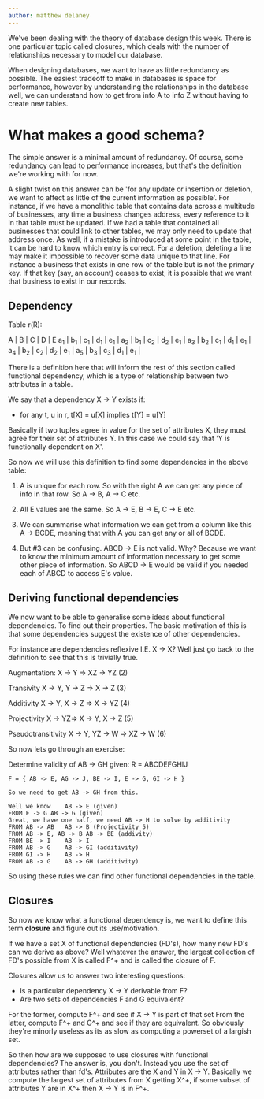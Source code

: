 ```yaml
---
author: matthew delaney
---
```


We've been dealing with the theory of database design this week. There is one particular topic called closures, which deals with the number of relationships necessary to model our database.

When designing databases, we want to have as little redundancy as possible. The easiest tradeoff to make in databases is space for performance, however by understanding the relationships in the database well, we can understand how to get from info A to info Z without having to create new tables.

# What makes a good schema?

The simple answer is a minimal amount of redundancy. Of course, some redundancy can lead to performance increases, but that's the definition we're working with for now. 

A slight twist on this answer can be 'for any update or insertion or deletion, we want to affect as little of the current information as possible'. For instance, if we have a monolithic table that contains data across a multitude of businesses, any time a business changes address, every reference to it in that table must be updated. If we had a table that contained all businesses that could link to other tables, we may only need to update that address once. As well, if a mistake is introduced at some point in the table, it can be hard to know which entry is correct. For a deletion, deleting a line may make it impossible to recover some data unique to that line. For instance a business that exists in one row of the table but is not the primary key. If that key (say, an account) ceases to exist, it is possible that we want that business to exist in our records.

## Dependency

Table r(R):

A  |  B  |  C  |  D  |  E 
a<sub>1</sub>  |  b<sub>1</sub>  |  c<sub>1</sub>  |  d<sub>1</sub>  |  e<sub>1</sub>  | 
a<sub>2</sub>  |  b<sub>1</sub>  |  c<sub>2</sub>  |  d<sub>2</sub>  |  e<sub>1</sub>  |
a<sub>3</sub>  |  b<sub>2</sub>  |  c<sub>1</sub>  |  d<sub>1</sub>  |  e<sub>1</sub>  |
a<sub>4</sub>  |  b<sub>2</sub>  |  c<sub>2</sub>  |  d<sub>2</sub>  |  e<sub>1</sub>  |
a<sub>5</sub>  |  b<sub>3</sub>  |  c<sub>3</sub>  |  d<sub>1</sub>  |  e<sub>1</sub>  |

There is a definition here that will inform the rest of this section called functional dependency, which is a type of relationship between two attributes in a table.

We say that a dependency X  ->  Y exists if:

* for any t, u in r, t[X] = u[X] implies t[Y] = u[Y]

Basically if two tuples agree in value for the set of attributes X, they must agree for their set of attributes Y. In this case we could say that 'Y is functionally dependent on X'.

So now we will use this definition to find some dependencies in the above table:

1. A is unique for each row. So with the right A we can get any piece of info in that row. So A -> B, A -> C etc.

2. All E values are the same. So A -> E, B -> E, C -> E etc.

3. We can summarise what information we can get from a column like this A -> BCDE, meaning that with A you can get any or all of BCDE.

4. But #3 can be confusing. ABCD -> E is not valid. Why? Because we want to know the minimum amount of information necessary to get some other piece of information. So ABCD -> E would be valid if you needed each of ABCD to access E's value. 

## Deriving functional dependencies

We now want to be able to generalise some ideas about functional dependencies. To find out their properties. The basic motivation of this is that some dependencies suggest the existence of other dependencies.

For instance are dependencies reflexive I.E. X -> X? Well just go back to the definition to see that this is trivially true.

Augmentation: X -> Y => XZ -> YZ (2)

Transivity X -> Y, Y -> Z => X -> Z (3)

Additivity X -> Y, X -> Z => X -> YZ (4)

Projectivity X -> YZ=> X -> Y, X -> Z (5)

Pseudotransitivity X -> Y, YZ -> W => XZ -> W (6)

So now lets go through an exercise:

Determine validity of AB -> GH given:
		R = ABCDEFGHIJ

	F = { AB -> E, AG -> J, BE -> I, E -> G, GI -> H }

	So we need to get AB -> GH from this.

	Well we know 	AB -> E (given)
	FROM E -> G	AB -> G (given)
	Great, we have one half, we need AB -> H to solve by additivity
	FROM AB -> AB 	AB -> B (Projectivity 5)
	FROM AB -> E, AB -> B AB -> BE (addivity)
	FROM BE -> I	AB -> I
	FROM AB -> G	AB -> GI (additivity)
	FROM GI -> H	AB -> H
	FROM AB -> G	AB -> GH (additivity)

So using these rules we can find other functional dependencies in the table.

## Closures

So now we know what a functional dependency is, we want to define this term **closure** and figure out its use/motivation.

If we have a set X of functional dependencies (FD's), how many new FD's can we derive as above? Well whatever the answer, the largest collection of FD's possible from X is called F^+ and is called the closure of F.

Closures allow us to answer two interesting questions:

* Is a particular dependency X -> Y derivable from F?
* Are two sets of dependencies F and G equivalent?

For the former, compute F^+ and see if X -> Y is part of that set
From the latter, compute F^+ and G^+ and see if they are equivalent. So obviously they're minorly useless as its as slow as computing a powerset of a largish set.

So then how are we supposed to use closures with functional dependencies? The answer is, you don't. Instead you use the set of attributes rather than fd's. Attributes are the X and Y in X -> Y. Basically we compute the largest set of attributes from X getting X^+, if some subset of attributes Y are in X^+ then X -> Y is in F^+.
